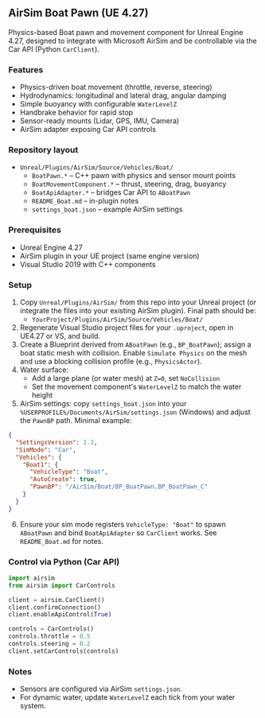 ## AirSim Boat Pawn (UE 4.27)

Physics-based Boat pawn and movement component for Unreal Engine 4.27, designed to integrate with Microsoft AirSim and be controllable via the Car API (Python `CarClient`).

### Features
- Physics-driven boat movement (throttle, reverse, steering)
- Hydrodynamics: longitudinal and lateral drag, angular damping
- Simple buoyancy with configurable `WaterLevelZ`
- Handbrake behavior for rapid stop
- Sensor-ready mounts (Lidar, GPS, IMU, Camera)
- AirSim adapter exposing Car API controls

### Repository layout
- `Unreal/Plugins/AirSim/Source/Vehicles/Boat/`
  - `BoatPawn.*` – C++ pawn with physics and sensor mount points
  - `BoatMovementComponent.*` – thrust, steering, drag, buoyancy
  - `BoatApiAdapter.*` – bridges Car API to `ABoatPawn`
  - `README_Boat.md` – in-plugin notes
  - `settings_boat.json` – example AirSim settings

### Prerequisites
- Unreal Engine 4.27
- AirSim plugin in your UE project (same engine version)
- Visual Studio 2019 with C++ components

### Setup
1) Copy `Unreal/Plugins/AirSim/` from this repo into your Unreal project (or integrate the files into your existing AirSim plugin). Final path should be:
   - `YourProject/Plugins/AirSim/Source/Vehicles/Boat/`
2) Regenerate Visual Studio project files for your `.uproject`, open in UE4.27 or VS, and build.
3) Create a Blueprint derived from `ABoatPawn` (e.g., `BP_BoatPawn`); assign a boat static mesh with collision. Enable `Simulate Physics` on the mesh and use a blocking collision profile (e.g., `PhysicsActor`).
4) Water surface:
   - Add a large plane (or water mesh) at `Z=0`, set `NoCollision`
   - Set the movement component's `WaterLevelZ` to match the water height
5) AirSim settings: copy `settings_boat.json` into your `%USERPROFILE%/Documents/AirSim/settings.json` (Windows) and adjust the `PawnBP` path. Minimal example:
```json
{
  "SettingsVersion": 1.2,
  "SimMode": "Car",
  "Vehicles": {
    "Boat1": {
      "VehicleType": "Boat",
      "AutoCreate": true,
      "PawnBP": "/AirSim/Boat/BP_BoatPawn.BP_BoatPawn_C"
    }
  }
}
```
6) Ensure your sim mode registers `VehicleType: "Boat"` to spawn `ABoatPawn` and bind `BoatApiAdapter` so `CarClient` works. See `README_Boat.md` for notes.

### Control via Python (Car API)
```python
import airsim
from airsim import CarControls

client = airsim.CarClient()
client.confirmConnection()
client.enableApiControl(True)

controls = CarControls()
controls.throttle = 0.5
controls.steering = 0.2
client.setCarControls(controls)
```

### Notes
- Sensors are configured via AirSim `settings.json`.
- For dynamic water, update `WaterLevelZ` each tick from your water system.


